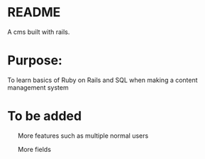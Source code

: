 # README

A cms built with rails. 

<h1> Purpose: </h1>

<p> To learn basics of Ruby on Rails and SQL when making a content management system </p>


<h1>To be added </h1>

<l1> 
<ol> More features such as multiple normal users </ol>
<ol> More fields</ol>
</li>
